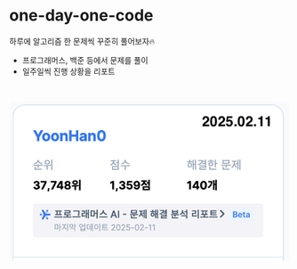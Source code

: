 # one-day-one-code
하루에 알고리즘 한 문제씩 꾸준히 풀어보자🔥

- 프로그래머스, 백준 등에서 문제를 풀이
- 일주일씩 진행 상황을 리포트

<br />


![2025.02.11 진행상황](./asset/2025.02.11.png)